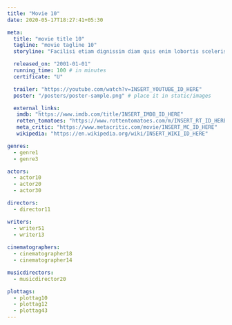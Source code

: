 ```yaml
---
title: "Movie 10"
date: 2020-05-17T18:27:41+05:30

meta:
  title: "movie title 10"
  tagline: "movie tagline 10"
  storyline: "Facilisi etiam dignissim diam quis enim lobortis scelerisque. Tristique senectus et netus et malesuada"

  released_on: "2001-01-01"
  running_time: 100 # in minutes
  certificate: "U"

  trailer: "https://youtube.com/watch?v=INSERT_YOUTUBE_ID_HERE" 
  poster: "/posters/poster-sample.png" # place it in static/images

  external_links:
   imdb: "https://www.imdb.com/title/INSERT_IMDB_ID_HERE"
   rotten_tomatoes: "https://www.rottentomatoes.com/m/INSERT_RT_ID_HERE"
   meta_critic: "https://www.metacritic.com/movie/INSERT_MC_ID_HERE"
   wikipedia: "https://en.wikipedia.org/wiki/INSERT_WIKI_ID_HERE"

genres:
  - genre1
  - genre3

actors:
  - actor10
  - actor20
  - actor30

directors:
  - director11

writers:
  - writer51
  - writer13
  
cinematographers:
  - cinematographer18
  - cinematographer14

musicdirectors:
  - musicdirector20

plottags:
  - plottag10
  - plottag12
  - plottag43
---
```

